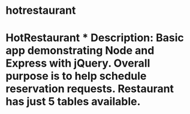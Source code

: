 # hotrestaurant
# HotRestaurant  * Description: Basic app demonstrating Node and Express with jQuery. Overall purpose is to help schedule reservation requests. Restaurant has just 5 tables available.
